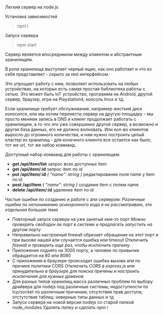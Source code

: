 Легкий сервер на node.js

Установка зависимостей 
>npm i

Запуск сервера
>npm start

Сервер является впосредником между клиентом и абстрактным хранилищем.

В роли хранилища выступает черный ящик, как оно работает и что из себя представляет - скрыто за rest интерфейсом.

Это упрощает работу с ним, позволяет использовать на любых устройствах, на которых есть самая простая библиотека работы с сетью. 
Это может быть IoT устройство, программа на Android, другой сервер, браузер, игра на Playstation4, консоль linux и тд.

Если хранилище требует обслуживание, например жесткий диск износился, или мы хотим перенести сервер на другую площадку - мы просто меняем запись в DNS и клиент продолжает работать с хранилищем, а то что это уже совершенно другой сервер, а возможно и другая база данных, его не должно волновать. Или кол-во клиентов выросло до огромного количества, и нам нужно построить целый кластер из хранилищ - для конечного клиента все остается как было, тот же url, тот же набор комманд.

Доступный набор комманд для работы с хранилищем:
- __get /api/item/list__ запрос всех доступных item
- __get /api/item/:id__ запрос item по id
- __put /api/item/:id__ *{ "name": string }* редактирование поля name у item по id
- __post /api/item__ *{ "name": string }* создание item с полем name
- __delete /api/item/:id__ удаление item по id

Частые ошибки по созданию и работе с апи сервером:
*Различные ошибки по непониманию асинхронного кода я не рассматриваю, это отдельная большая тема*
- Повторный запуск сервера на уже занятый кем-то порт
*Можно проверять свободен ли порт в системе и предлагать запустить на другом порту*
- Неправильно настроеный firewall обрезает обращение на этот порт и при вызове нашей апи случается ошибка или timeout
*Отключить firewall и проверить еще раз, чтобы исключить причину*
- Приложение поднято на 3000 порту, а человек по привычке обращается на 80 или 8080
- С приложения в браузере происходит ошибка вызова апи по причине политики CORS
*Отключить CORS в express.js или принудительно в браузере для поиска причины и настроить исключения для нужных доменов*
- Для разных типов хранилищ масса различных проблем по выбору драйвера для nodejs под различные системы; недоступности по tcp/socket по различным причинам; отсутствия прав доступа; отстутствие таблиц: неверные типы данных и тд
- Запуск сервера на новой версии nodejs со старой папкой node_modules
*Удалить папку и сделать npm i*
